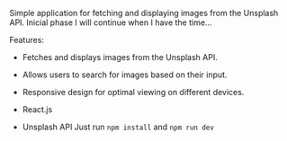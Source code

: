 Simple application for fetching and displaying images from the Unsplash API.
Inicial phase I will continue when I have the time...

Features:
- Fetches and displays images from the Unsplash API.
- Allows users to search for images based on their input.
- Responsive design for optimal viewing on different devices.

- React.js
- Unsplash API
Just run `npm install` and `npm run dev`
